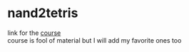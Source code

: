 # nand2tetris

link for the <a
href="https://www.nand2tetris.org/course">course</a></br>
course is fool of material but I will add my favorite ones too
